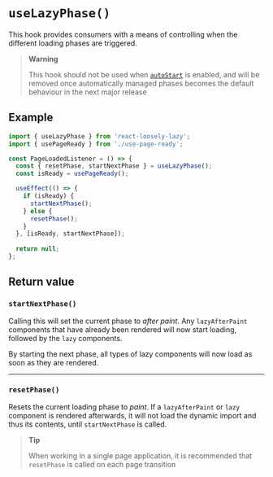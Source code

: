 # `useLazyPhase()`
This hook provides consumers with a means of controlling when the different loading phases are triggered.

<div class="alert--warning">

> **Warning**
> 
> This hook should not be used when [`autoStart`](api/init?id=autostart) is enabled, and will be removed once automatically managed phases becomes the default behaviour in the next major release

</div>

## Example
```jsx
import { useLazyPhase } from 'react-loosely-lazy';
import { usePageReady } from './use-page-ready';

const PageLoadedListener = () => {
  const { resetPhase, startNextPhase } = useLazyPhase();
  const isReady = usePageReady();

  useEffect(() => {
    if (isReady) {
      startNextPhase();
    } else {
      resetPhase();
    }
  }, [isReady, startNextPhase]);
  
  return null;
};
```

## Return value
### `startNextPhase()`
Calling this will set the current phase to _after paint_. Any `lazyAfterPaint` components that have already been rendered will now start loading, followed by the `lazy` components.

By starting the next phase, all types of lazy components will now load as soon as they are rendered.

---

### `resetPhase()`
Resets the current loading phase to _paint_. If a `lazyAfterPaint` or `lazy` component is rendered afterwards, it will not load the dynamic import and thus its contents, until `startNextPhase` is called.

<div class="alert--tip">

> **Tip**
> 
> When working in a single page application, it is recommended that `resetPhase` is called on each page transition

</div>
